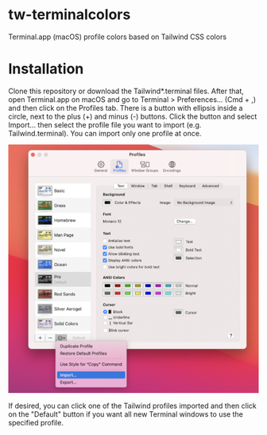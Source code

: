 # tw-terminalcolors

Terminal.app (macOS) profile colors based on Tailwind CSS colors

# Installation

Clone this repository or download the Tailwind*.terminal files. After that, open Terminal.app on macOS and go to Terminal > Preferences... (Cmd + ,) and then click on the Profiles tab. There is a button with ellipsis inside a circle, next to the plus (+) and minus (-) buttons. Click the button and select Import... then select the profile file you want to import (e.g. Tailwind.terminal). You can import only one profile at once.

![Image of Terminal.app Profile Preferences](/img/pref-profiles.png)

If desired, you can click one of the Tailwind profiles imported and then click on the "Default" button if you want all new Terminal windows to use the specified profile.

